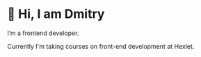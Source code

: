 # 👋 Hi, I am Dmitry

I’m a frontend developer.

Currently I'm taking courses on front-end development at Hexlet.
